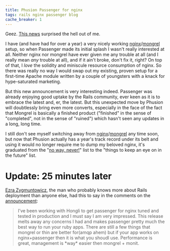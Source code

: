```yaml
---
title: Phusion Passenger for nginx
tags: rails nginx passenger blog
cache_breaker: 1
---
```


Geez. [This news](http://blog.phusion.nl/2009/04/16/phusions-one-year-anniversary-gift-phusion-passenger-220/) surprised the hell out of me.

I have (and have had for over a year) a very nicely working [nginx](/wiki/nginx)/[mongrel](/wiki/mongrel) setup, so when Passenger made its initial splash I wasn't really interested at all. Neither nginx nor mongrel have ever given me any trouble at all (and I really mean _any_ trouble at all), and if it ain't broke, don't fix it, right? On top of that, I _love_ the solidity and miniscule resource consumption of nginx. So there was really no way I would swap out my existing, proven setup for a first-time Apache module written by a couple of youngsters with a knack for hype-saturated marketing.

But this new announcement is very interesting indeed. Passenger was already enjoying good uptake by the Rails community, ever keen as it is to embrace the latest and, er, the latest. But this unexpected move by Phusion will doubtlessly bring even more converts, especially in the face of the fact that Mongrel is basically a finished product ("finished" in the sense of "completed", not in the sense of "ruined") which hasn't seen any updates in a long, long time.

I still don't see myself switching away from [nginx](/wiki/nginx)/[mongrel](/wiki/mongrel) any time soon, but now that Phusion actually has a year's track record under its belt and using it would no longer require me to dump my beloved nginx, it's graduated from the "[no way, never!](/blog/kool-aid-drinking-rails-fanbois-flocking-to-phusion-passenger-in-inebriated-droves)" list to the "things to keep an eye on in the future" list.

# Update: 25 minutes later

[Ezra Zygmuntowicz](http://brainspl.at/), the man who probably knows more about Rails deployment than anyone else, had this to say in the comments on the [announcement](http://blog.phusion.nl/2009/04/16/phusions-one-year-anniversary-gift-phusion-passenger-220/):

> I’ve been working with Hongli to get passenger for nginx tuned and tested in production and I must say I am very impressed. This release melts away any concerns I had and makes passenger pretty much the best way to run your ruby apps. There are still a few things that mongrel or thin are better for(amqp ahem) but if your app works on nginx+passenger then it is what you shoudl use. Performance is great, management is \*way\* easier then mongrel + monit.
